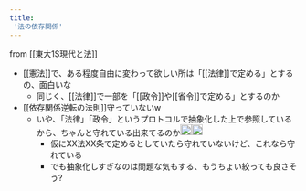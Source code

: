 ```yaml
---
title:
 '法の依存関係'
---
```


from [[東大1S現代と法]]

- [[憲法]]で、ある程度自由に変わって欲しい所は「[[法律]]で定める」とするの、面白いな
    - 同じく、[[法律]]で一部を「[[政令]]や[[省令]]で定める」とするのか
- [[依存関係逆転の法則]]守っていないw
    - いや、「法律」「政令」というプロトコルで抽象化した上で参照しているから、ちゃんと守れている出来てるのか<img src='https://scrapbox.io/api/pages/blu3mo-public/blu3mo/icon' alt='blu3mo.icon' height="19.5"/><img src='https://scrapbox.io/api/pages/blu3mo-public/blu3mo/icon' alt='blu3mo.icon' height="19.5"/>
        - 仮にXX法XX条で定めるとしていたら守れていないけど、これなら守れている
        - でも抽象化しすぎなのは問題な気もする、もうちょい絞っても良さそう?

